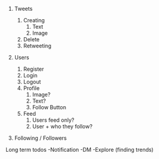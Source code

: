 1. Tweets
   1. Creating 
      1. Text
      2. Image
   2. Delete
   3. Retweeting
   
2. Users
   1. Register
   2. Login
   3. Logout
   4. Profile 
      1. Image?
      2. Text?
      3. Follow Button
   5. Feed
      1. Users feed only?
      2. User + who they follow?


3. Following / Followers


Long term todos
    -Notification
    -DM
    -Explore (finding trends)